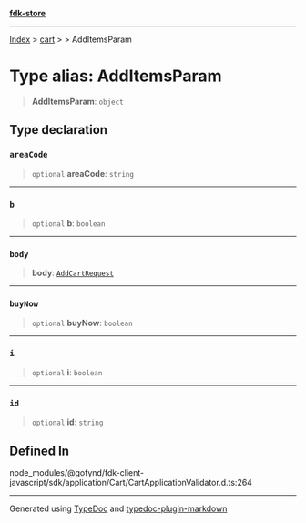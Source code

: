[**fdk-store**](../../../README.md)
***

[Index](../../../API.md) > [cart](../../README.md) > [<internal>](../README.md) > AddItemsParam

# Type alias: AddItemsParam

> **AddItemsParam**: `object`

## Type declaration

### `areaCode`

> `optional` **areaCode**: `string`

***

### `b`

> `optional` **b**: `boolean`

***

### `body`

> **body**: [`AddCartRequest`](type-alias.AddCartRequest.md)

***

### `buyNow`

> `optional` **buyNow**: `boolean`

***

### `i`

> `optional` **i**: `boolean`

***

### `id`

> `optional` **id**: `string`

## Defined In

node\_modules/@gofynd/fdk-client-javascript/sdk/application/Cart/CartApplicationValidator.d.ts:264

***
Generated using [TypeDoc](https://typedoc.org/) and [typedoc-plugin-markdown](https://www.npmjs.com/package/typedoc-plugin-markdown)
